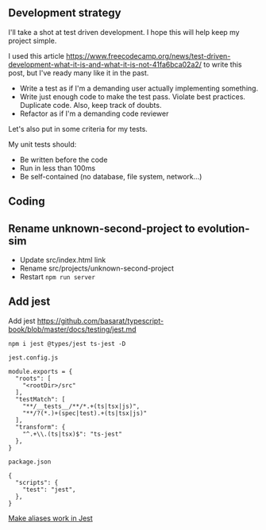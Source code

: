 
## Development strategy
I'll take a shot at test driven development. I hope this will help keep my project simple.

I used this article https://www.freecodecamp.org/news/test-driven-development-what-it-is-and-what-it-is-not-41fa6bca02a2/ to write this post, but I've ready many like it in the past.

* Write a test as if I'm a demanding user actually implementing something.
* Write just enough code to make the test pass. Violate best practices. Duplicate code. Also, keep track of doubts.
* Refactor as if I'm a demanding code reviewer

Let's also put in some criteria for my tests.

My unit tests should:
* Be written before the code
* Run in less than 100ms
* Be self-contained (no database, file system, network...)

## Coding

## Rename unknown-second-project to evolution-sim

* Update src/index.html link
* Rename src/projects/unknown-second-project
* Restart `npm run server`

## Add jest

Add jest https://github.com/basarat/typescript-book/blob/master/docs/testing/jest.md
```
npm i jest @types/jest ts-jest -D

jest.config.js

module.exports = {
  "roots": [
    "<rootDir>/src"
  ],
  "testMatch": [
    "**/__tests__/**/*.+(ts|tsx|js)",
    "**/?(*.)+(spec|test).+(ts|tsx|js)"
  ],
  "transform": {
    "^.+\\.(ts|tsx)$": "ts-jest"
  },
}

package.json

{
  "scripts": {
    "test": "jest",
  },
}
```

[Make aliases work in Jest](2020-02-23.html)




